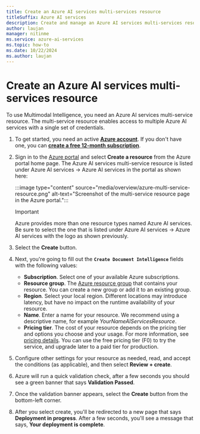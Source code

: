 ```yaml
---
title: Create an Azure AI services multi-services resource
titleSuffix: Azure AI services
description: Create and manage an Azure AI services multi-services resource for Multimodal Intelligence operations
author: laujan
manager: nitinme
ms.service: azure-ai-services
ms.topic: how-to
ms.date: 10/22/2024
ms.author: laujan
---
```


# Create an Azure AI services multi-services resource


To use Multimodal Intelligence, you need an Azure AI services multi-service resource. The multi-service resource enables access to multiple Azure AI services with a single set of credentials.

1. To get started, you need an active [**Azure account**](https://azure.microsoft.com/free/cognitive-services/). If you don't have one, you can [**create a free 12-month subscription**](https://azure.microsoft.com/free/).

1. Sign in to the [Azure portal](https://portal.azure.com) and select **Create a resource** from the Azure portal home page. The Azure AI services multi-service resource is listed under Azure AI services → Azure AI services in the portal as shown here:

    :::image type="content" source="media/overview/azure-multi-service-resource.png" alt-text="Screenshot of the multi-service resource page in the Azure portal.":::

    > [!IMPORTANT]
    > Azure provides more than one resource types named Azure AI services. Be sure to select the one that is listed under Azure AI services → Azure AI services with the logo as shown previously.

1. Select the **Create** button.

1. Next, you're going to fill out the **`Create Document Intelligence`** fields with the following values:

    * **Subscription**. Select one of your available Azure subscriptions.
    * **Resource group**. The [Azure resource group](/azure/cloud-adoption-framework/govern/resource-consistency/resource-access-management#what-is-an-azure-resource-group) that contains your resource. You can create a new group or add it to an existing group.
    * **Region**. Select your local region. Different locations may introduce latency, but have no impact on the runtime availability of your resource.
    * **Name**. Enter a name for your resource. We recommend using a descriptive name, for example *YourNameAIServicesResource*.
    * **Pricing tier**. The cost of your resource depends on the pricing tier and options you choose and your usage. For more information, see [pricing details](https://azure.microsoft.com/pricing/details/cognitive-services/). You can use the free pricing tier (F0) to try the service, and upgrade later to a paid tier for production.

1. Configure other settings for your resource as needed, read, and accept the conditions (as applicable), and then select **Review + create**.

1. Azure will run a quick validation check, after a few seconds you should see a green banner that says **Validation Passed**.

1. Once the validation banner appears, select the **Create** button from the bottom-left corner.

1. After you select create, you'll be redirected to a new page that says **Deployment in progress**. After a few seconds, you'll see a message that says, **Your deployment is complete**.

